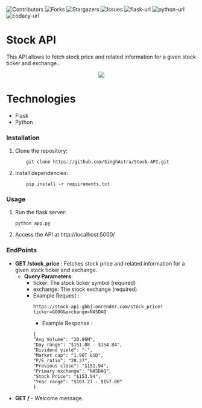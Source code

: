 ![Contributors][contributors-shield]
![Forks][forks-shield]
![Stargazers][stars-shield]
![Issues][issues-shield]
![flask-url][flask-badge]
![python-url][python-badge]
![codacy-url][codacy-badge]

# Stock API

<p>This API allows to fetch stock price and related information for a given stock ticker and exchange..</p>

<div align="center">
  <a href="https://stock-api-gbbj.onrender.com"><img src="https://github.com/SinghAstra/Stock-API/blob/main/images/trading.png"/></a>
</div>

# Technologies

- Flask
- Python

### Installation

1. Clone the repository:
   ```console
       git clone https://github.com/SinghAstra/Stock-API.git
   ```
2. Install dependencies:
   ```console
       pip install -r requirements.txt
   ```

### Usage

1. Run the flask server:
   ```console
   python app.py
   ```
2. Access the API at http://localhost:5000/

### EndPoints

- **GET /stock_price** : Fetches stock price and related information for a given stock ticker and exchange.
  - **Query Parameters**:
    - ticker: The stock ticker symbol (required)
    - exchange: The stock exchange (required)
    - Example Request :
      ```console
      https://stock-api-gbbj.onrender.com/stock_price?ticker=GOOG&exchange=NASDAQ
      ```
      - Example Response :
      ```console
      {
      "Avg Volume": "20.96M",
      "Day range": "$151.08 - $154.84",
      "Dividend yield": "-",
      "Market cap": "1.90T USD",
      "P/E ratio": "28.37",
      "Previous close": "$151.94",
      "Primary exchange": "NASDAQ",
      "Stock Price": "$153.94",
      "Year range": "$103.27 - $157.00"
      }
      ```
- **GET /** - Welcome message.

<!-- MARKDOWN LINKS & IMAGES -->
<!-- https://www.markdownguide.org/basic-syntax/#reference-style-links -->

[contributors-shield]: https://img.shields.io/github/contributors/SinghAstra/Stock-API.svg?style=for-the-badge
[contributors-url]: https://github.com/SinghAstra/Stock-API/graphs/contributors
[forks-shield]: https://img.shields.io/github/forks/SinghAstra/Stock-API.svg?style=for-the-badge
[forks-url]: https://github.com/SinghAstra/Stock-API/network/members
[stars-shield]: https://img.shields.io/github/stars/SinghAstra/Stock-API.svg?style=for-the-badge
[stars-url]: https://github.com/SinghAstra/Stock-API/stargazers
[issues-shield]: https://img.shields.io/github/issues/SinghAstra/Stock-API.svg?style=for-the-badge
[issues-url]: https://github.com/SinghAstra/Stock-API/issues
[flask-url]: https://flask.palletsprojects.com/en/3.0.x/
[python-url]: https://www.python.org/
[flask-badge]: https://img.shields.io/badge/flask-%23000.svg?style=for-the-badge&logo=flask&logoColor=white
[python-badge]: https://img.shields.io/badge/python-3670A0?style=for-the-badge&logo=python&logoColor=ffdd54
[codacy-url]: https://app.codacy.com/
[codacy-badge]: https://app.codacy.com/gh/SinghAstra/Stock-API/dashboard?utm_source=gh&utm_medium=referral&utm_content=&utm_campaign=Badge_grade
